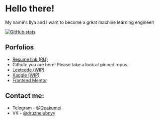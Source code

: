 # Hello there!
 
My name's Ilya and I want to become a great machine learning engineer!

[![GitHub stats](https://github-readme-stats.vercel.app/api?username=Quakumei)](https://github.com/anuraghazra/github-readme-stats)

## Porfolios
- [Resume link (RU)](https://drive.google.com/file/d/1ulRBCw8JwIZoR3MBYLebWNt-RY7iIdHx/view?usp=share_link)
- Github: you are here! Please take a look at pinned repos. 
- [Leetcode (WIP)](https://leetcode.com/Quakumei/)
- [Kaggle (WIP)](https://www.kaggle.com/quakumei)
- [Frontend Mentor](https://www.frontendmentor.io/profile/Quakumei)


## Contact me:
- Telegram - [@Quakumei](t.me/Quakumei)
- VK - [@druzhelubnyy](vk.com/druzhelubnyy)
